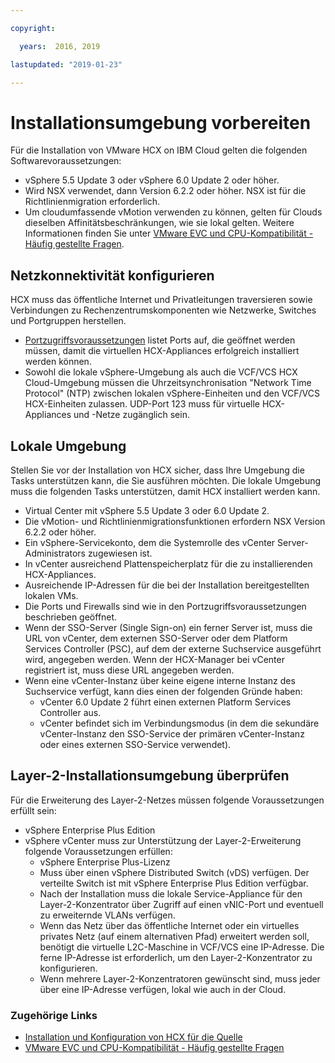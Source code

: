 ```yaml
---

copyright:

  years:  2016, 2019

lastupdated: "2019-01-23"

---
```

# Installationsumgebung vorbereiten

Für die Installation von VMware HCX on IBM Cloud gelten die folgenden Softwarevoraussetzungen:
* vSphere 5.5 Update 3 oder vSphere 6.0 Update 2 oder höher.
* Wird NSX verwendet, dann Version 6.2.2 oder höher. NSX ist für die Richtlinienmigration erforderlich.
* Um cloudumfassende vMotion verwenden zu können, gelten für Clouds dieselben Affinitätsbeschränkungen, wie sie lokal gelten. Weitere Informationen finden Sie unter [VMware EVC und CPU-Kompatibilität - Häufig gestellte Fragen](http://bit.ly/2vK6Sp5).

## Netzkonnektivität konfigurieren

HCX muss das öffentliche Internet und Privatleitungen traversieren sowie Verbindungen zu Rechenzentrumskomponenten wie Netzwerke, Switches und Portgruppen herstellen.
* [Portzugriffsvoraussetzungen](/docs/services/vmwaresolutions/archiref/hcx-archi/hcx-archi-port-req.html) listet Ports auf, die geöffnet werden müssen, damit die virtuellen HCX-Appliances erfolgreich installiert werden können.
* Sowohl die lokale vSphere-Umgebung als auch die VCF/VCS HCX Cloud-Umgebung müssen die Uhrzeitsynchronisation "Network Time Protocol" (NTP) zwischen lokalen vSphere-Einheiten und den VCF/VCS HCX-Einheiten zulassen. UDP-Port 123 muss für virtuelle HCX-Appliances und -Netze zugänglich sein.

## Lokale Umgebung

Stellen Sie vor der Installation von HCX sicher, dass Ihre Umgebung die Tasks unterstützen kann, die Sie ausführen möchten. Die lokale Umgebung muss die folgenden Tasks unterstützen, damit HCX installiert werden kann.
* Virtual Center mit vSphere 5.5 Update 3 oder 6.0 Update 2.
* Die vMotion- und Richtlinienmigrationsfunktionen erfordern NSX Version 6.2.2 oder höher.
* Ein vSphere-Servicekonto, dem die Systemrolle des vCenter Server-Administrators zugewiesen ist.
* In vCenter ausreichend Plattenspeicherplatz für die zu installierenden HCX-Appliances.
* Ausreichende IP-Adressen für die bei der Installation bereitgestellten lokalen VMs.
* Die Ports und Firewalls sind wie in den Portzugriffsvoraussetzungen beschrieben geöffnet.
* Wenn der SSO-Server (Single Sign-on) ein ferner Server ist, muss die URL von vCenter, dem externen SSO-Server oder dem Platform Services Controller (PSC), auf dem der externe Suchservice ausgeführt wird, angegeben werden. Wenn der HCX-Manager bei vCenter registriert ist, muss diese URL angegeben werden.
* Wenn eine vCenter-Instanz über keine eigene interne Instanz des Suchservice verfügt, kann dies einen der folgenden Gründe haben:
  * vCenter 6.0 Update 2 führt einen externen Platform Services Controller aus.
  * vCenter befindet sich im Verbindungsmodus (in dem die sekundäre vCenter-Instanz den SSO-Service der primären vCenter-Instanz oder eines externen SSO-Service verwendet).

## Layer-2-Installationsumgebung überprüfen

Für die Erweiterung des Layer-2-Netzes müssen folgende Voraussetzungen erfüllt sein:
* vSphere Enterprise Plus Edition
* vSphere vCenter muss zur Unterstützung der Layer-2-Erweiterung folgende Voraussetzungen erfüllen:
  * vSphere Enterprise Plus-Lizenz
  * Muss über einen vSphere Distributed Switch (vDS) verfügen. Der verteilte Switch ist mit vSphere Enterprise Plus Edition verfügbar.
  * Nach der Installation muss die lokale Service-Appliance für den Layer-2-Konzentrator über Zugriff auf einen vNIC-Port und eventuell zu erweiternde VLANs verfügen.
  * Wenn das Netz über das öffentliche Internet oder ein virtuelles privates Netz (auf einem alternativen Pfad) erweitert werden soll, benötigt die virtuelle L2C-Maschine in VCF/VCS eine IP-Adresse. Die ferne IP-Adresse ist erforderlich, um den Layer-2-Konzentrator zu konfigurieren.
  * Wenn mehrere Layer-2-Konzentratoren gewünscht sind, muss jeder über eine IP-Adresse verfügen, lokal wie auch in der Cloud.

### Zugehörige Links

* [Installation und Konfiguration von HCX für die Quelle](/docs/services/vmwaresolutions/archiref/hcx-archi/hcx-archi-install-cfg-src.html)
* [VMware EVC und CPU-Kompatibilität - Häufig gestellte Fragen](http://bit.ly/2vK6Sp5)
